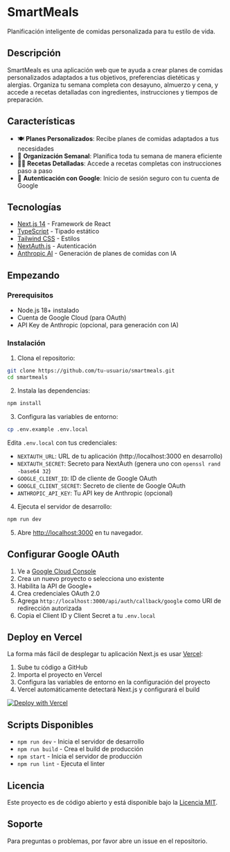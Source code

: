 # SmartMeals

Planificación inteligente de comidas personalizada para tu estilo de vida.

## Descripción

SmartMeals es una aplicación web que te ayuda a crear planes de comidas personalizados adaptados a tus objetivos, preferencias dietéticas y alergias. Organiza tu semana completa con desayuno, almuerzo y cena, y accede a recetas detalladas con ingredientes, instrucciones y tiempos de preparación.

## Características

- 🍽️ **Planes Personalizados**: Recibe planes de comidas adaptados a tus necesidades
- 📅 **Organización Semanal**: Planifica toda tu semana de manera eficiente
- 👨‍🍳 **Recetas Detalladas**: Accede a recetas completas con instrucciones paso a paso
- 🔐 **Autenticación con Google**: Inicio de sesión seguro con tu cuenta de Google

## Tecnologías

- [Next.js 14](https://nextjs.org/) - Framework de React
- [TypeScript](https://www.typescriptlang.org/) - Tipado estático
- [Tailwind CSS](https://tailwindcss.com/) - Estilos
- [NextAuth.js](https://next-auth.js.org/) - Autenticación
- [Anthropic AI](https://www.anthropic.com/) - Generación de planes de comidas con IA

## Empezando

### Prerequisitos

- Node.js 18+ instalado
- Cuenta de Google Cloud (para OAuth)
- API Key de Anthropic (opcional, para generación con IA)

### Instalación

1. Clona el repositorio:
```bash
git clone https://github.com/tu-usuario/smartmeals.git
cd smartmeals
```

2. Instala las dependencias:
```bash
npm install
```

3. Configura las variables de entorno:
```bash
cp .env.example .env.local
```

Edita `.env.local` con tus credenciales:
- `NEXTAUTH_URL`: URL de tu aplicación (http://localhost:3000 en desarrollo)
- `NEXTAUTH_SECRET`: Secreto para NextAuth (genera uno con `openssl rand -base64 32`)
- `GOOGLE_CLIENT_ID`: ID de cliente de Google OAuth
- `GOOGLE_CLIENT_SECRET`: Secreto de cliente de Google OAuth
- `ANTHROPIC_API_KEY`: Tu API key de Anthropic (opcional)

4. Ejecuta el servidor de desarrollo:
```bash
npm run dev
```

5. Abre [http://localhost:3000](http://localhost:3000) en tu navegador.

## Configurar Google OAuth

1. Ve a [Google Cloud Console](https://console.cloud.google.com/)
2. Crea un nuevo proyecto o selecciona uno existente
3. Habilita la API de Google+
4. Crea credenciales OAuth 2.0
5. Agrega `http://localhost:3000/api/auth/callback/google` como URI de redirección autorizada
6. Copia el Client ID y Client Secret a tu `.env.local`

## Deploy en Vercel

La forma más fácil de desplegar tu aplicación Next.js es usar [Vercel](https://vercel.com):

1. Sube tu código a GitHub
2. Importa el proyecto en Vercel
3. Configura las variables de entorno en la configuración del proyecto
4. Vercel automáticamente detectará Next.js y configurará el build

[![Deploy with Vercel](https://vercel.com/button)](https://vercel.com/new/clone?repository-url=https://github.com/tu-usuario/smartmeals)

## Scripts Disponibles

- `npm run dev` - Inicia el servidor de desarrollo
- `npm run build` - Crea el build de producción
- `npm start` - Inicia el servidor de producción
- `npm run lint` - Ejecuta el linter

## Licencia

Este proyecto es de código abierto y está disponible bajo la [Licencia MIT](LICENSE).

## Soporte

Para preguntas o problemas, por favor abre un issue en el repositorio.

